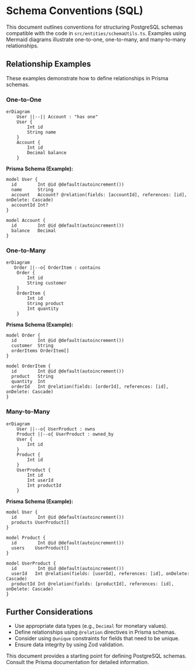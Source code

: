 # Schema Conventions (SQL)

This document outlines conventions for structuring PostgreSQL schemas compatible with the code in `src/entities/schemaUtils.ts`. Examples using Mermaid diagrams illustrate one-to-one, one-to-many, and many-to-many relationships.

## Relationship Examples

These examples demonstrate how to define relationships in Prisma schemas.

### One-to-One

```mermaid
erDiagram
    User ||--|| Account : "has one"
    User {
        Int id
        String name
    }
    Account {
        Int id
        Decimal balance
    }
```

**Prisma Schema (Example):**

```prisma
model User {
  id        Int @id @default(autoincrement())
  name      String
  account   Account? @relation(fields: [accountId], references: [id], onDelete: Cascade)
  accountId Int?
}

model Account {
  id        Int @id @default(autoincrement())
  balance   Decimal
}
```

### One-to-Many

```mermaid
erDiagram
   Order ||--o{ OrderItem : contains
    Order {
        Int id
        String customer
    }
    OrderItem {
        Int id
        String product
        Int quantity
    }
```

**Prisma Schema (Example):**

```prisma
model Order {
  id        Int @id @default(autoincrement())
  customer  String
  orderItems OrderItem[]
}

model OrderItem {
  id        Int @id @default(autoincrement())
  product   String
  quantity  Int
  orderId   Int @relation(fields: [orderId], references: [id], onDelete: Cascade)
}
```

### Many-to-Many

```mermaid
erDiagram
    User ||--o{ UserProduct : owns
    Product ||--o{ UserProduct : owned_by
    User {
        Int id
    }
    Product {
        Int id
    }
    UserProduct {
        Int id
        Int userId
        Int productId
    }
```

**Prisma Schema (Example):**

```prisma
model User {
  id        Int @id @default(autoincrement())
  products UserProduct[]
}

model Product {
  id        Int @id @default(autoincrement())
  users    UserProduct[]
}

model UserProduct {
  id        Int @id @default(autoincrement())
  userId   Int @relation(fields: [userId], references: [id], onDelete: Cascade)
  productId Int @relation(fields: [productId], references: [id], onDelete: Cascade)
}
```

## Further Considerations

- Use appropriate data types (e.g., `Decimal` for monetary values).
- Define relationships using `@relation` directives in Prisma schemas.
- Consider using `@unique` constraints for fields that need to be unique.
- Ensure data integrity by using Zod validation.

This document provides a starting point for defining PostgreSQL schemas. Consult the Prisma documentation for detailed information.
